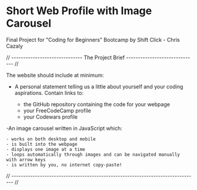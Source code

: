 # Short Web Profile with Image Carousel
Final Project for "Coding for Beginners" Bootcamp by Shift Click - Chris Cazaly

// ------------------------------ The Project Brief ------------------------------ //

The website should include at minimum:

- A personal statement telling us a little about yourself and your coding aspirations.
Contain links to:

	- the GitHub repository containing the code for your webpage
	- your FreeCodeCamp profile
	- your Codewars profile

-An image carousel written in JavaScript which:

	- works on both desktop and mobile
	- is built into the webpage
	- displays one image at a time
	- loops automatically through images and can be navigated manually with arrow keys
	- is written by you, no internet copy-paste!

// ------------------------------------------------------------------------------- //
